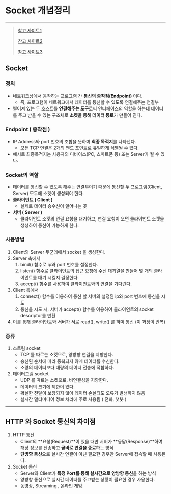 # Socket 개념정리 

---

>[참고 사이트1](https://helloworld-88.tistory.com/215)
>
>[참고 사이트2](https://medium.com/@su_bak/term-socket%EC%9D%B4%EB%9E%80-7ca7963617ff)
>
>[참고 사이트3](https://popbox.tistory.com/66)

## Socket

### 정의

- 네트워크상에서 동작하는 프로그램 간 **통신의 종착점(Endpoint)** 이다. 
  - 즉,  프로그램이 네트워크에서 데이터를 통신할 수 있도록 연결해주는 연결부
- 떨어져 있는 두 호스트를 **연결해주는 도구**로써 인터페이스의 역할을 하는데 데이터를 주고 받을 수 있는 구조체로 **소켓을 통해 데이터 통로**가 만들어 진다.

### Endpoint ( 종착점 )

- IP Address와 port 번호의 조합을 뜻하며 **최종 목적지**를 나타낸다.
  - 모든 TCP 연결은 2개의 앤드 포인트로 유일하게 식별될 수 있다. 
- 예시로 최종목적지는 사용자의 디바이스(PC, 스마트폰 등) 또는 Server가 될 수 있다. 

### Socket의 역할 

- 데이터를 통신할 수 있도록 해주는 연결부이기 때문에 통신할 두 프로그램(Client, Server) 모두에 소켓이 생성되야 한다. 
- **클라이언트 ( Client )**
  - 실제로 데이터 송수신이 일어나는 곳
- **서버 ( Server )** 
  - 클라이언트 소켓의 연결 요청을 대기하고, 연결 요청이 오면 클라이언트 소켓을 생성하여 통신이 가능하게 한다.

### 사용방법

1. Client와 Server 두군데에서 socket 을 생성한다. 
2. Server 측에서 
   1. bind() 함수로 ip와 port 번호를 설정한다.
   2. listen() 함수로 클라이언트의 접근 요청에 수신 대기열을 만들어 몇 개의 클라이언트를 대기 시킬지 결정한다. 
   3. accept() 함수를 사용하여 클라이언트와의 연결을 기다린다. 
3. Client 측에서 
   1. connect() 함수를 이용하여 통신 할 서버의 설정된 ip와 port 번호에 통신을 시도
   2. 통신을 시도 시, 서버가 accept() 함수를 이용하여 클라이언트의 socket descriptor를 반환
4. 이를 통해 클라이언트와 서버가 서로 read(), write() 를 하며 통신 (이 과정이 반복)

### 종류

1. 스트림 socket
   - TCP 를 따르는 소켓으로, 양방향 연결을 지향한다. 
   - 송신된 순서에 따라 중복되지 않게 데이터를 수신한다.
   - 소량의 데이터보다 대량의 데이터 전송에 적합하다. 
2. 데이터그램 socket 
   - UDP 를 따르는 소켓으로, 비연결성을 지향한다. 
   - 데이터의 크기에 제한이 있다. 
   - 확실한 전달이 보장되지 않아 데이터 손실되도 오류가 발생하지 않음
   - 실시간 멀티미디어 정보 처리에 주로 사용됨 ( 전화, 챗봇 )

---

## HTTP 와 Socket 통신의 차이점 

1. HTTP 통신 
   - Client의 **요청(Request)**이 있을 때만 서버가 **응답(Response)**하여 해당 정보를 전송하고 **곧바로 연결을 종료**하는 방식
   - **단방향 통신**으로 실시간 연결이 아닌 필요한 경우만 Server에 접속할 때 사용된다. 
2. Socket 통신 
   -  Server와 Client가 **특정 Port를 통해 실시간으로 양방향 통신**을 하는 방식
   - 양방향 통신으로 실시간 데이터를 주고받는 상황이 필요한 경우 사용한다. 
   - 동영상, Streaming , 온라인 게임 